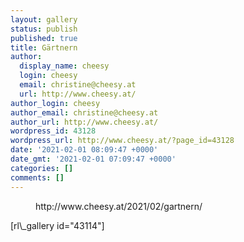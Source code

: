 ```yaml
---
layout: gallery
status: publish
published: true
title: Gärtnern
author:
  display_name: cheesy
  login: cheesy
  email: christine@cheesy.at
  url: http://www.cheesy.at/
author_login: cheesy
author_email: christine@cheesy.at
author_url: http://www.cheesy.at/
wordpress_id: 43128
wordpress_url: http://www.cheesy.at/?page_id=43128
date: '2021-02-01 08:09:47 +0000'
date_gmt: '2021-02-01 07:09:47 +0000'
categories: []
comments: []
---
```

<!-- wp:core-embed/wordpress {"url":"http://www.cheesy.at/2021/02/gartnern/","type":"rich","providerNameSlug":"cheesy-at","className":""} -->
<figure class="wp-block-embed-wordpress wp-block-embed is-type-rich is-provider-cheesy-at">
<div class="wp-block-embed__wrapper">
http://www.cheesy.at/2021/02/gartnern/
</div>
</figure>
<!-- /wp:core-embed/wordpress -->
<!-- wp:paragraph -->
[rl\_gallery id="43114"]
<!-- /wp:paragraph -->
